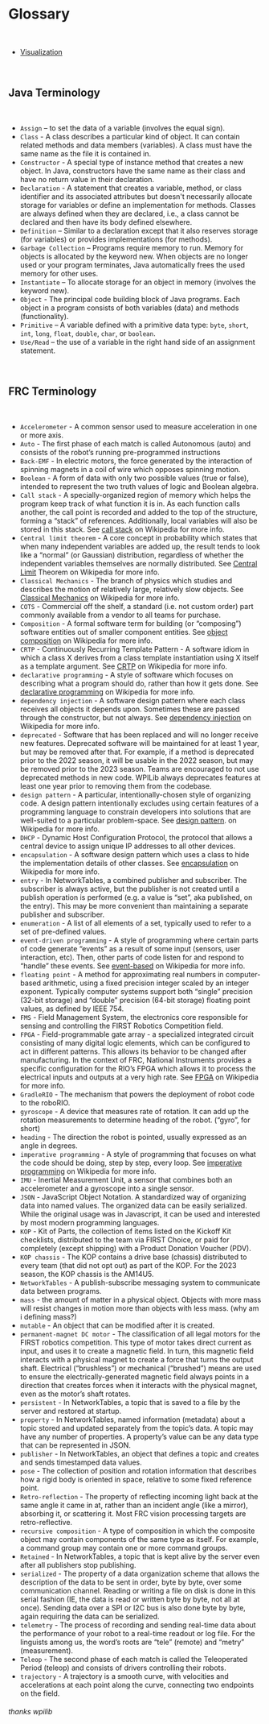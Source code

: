 # Glossary
<br>

- [Visualization](./visual.md)

<br>

## Java Terminology

<br>

- ````Assign```` – to set the data of a variable (involves the equal sign).
- ````Class```` - A class describes a particular kind of object. It can contain related methods and data members (variables). A class must have the same name as the file it is contained in.
- ````Constructor```` - A special type of instance method that creates a new object. In Java, constructors have the same name as their class and have no return value in their declaration.
- ````Declaration```` - A statement that creates a variable, method, or class identifier and its associated attributes but doesn't necessarily allocate storage for variables or define an implementation for methods. Classes are always defined when they are declared, i.e., a class cannot be declared and then have its body defined elsewhere.
- ````Definition```` – Similar to a declaration except that it also reserves storage (for variables) or provides implementations (for methods).
- ````Garbage Collection```` – Programs require memory to run. Memory for objects is allocated by the keyword new. When objects are no longer used or your program terminates, Java automatically frees the used memory for other uses.
- ````Instantiate```` – To allocate storage for an object in memory (involves the keyword new).
- ````Object```` - The principal code building block of Java programs. Each object in a program consists of both variables (data) and methods (functionality).
- ````Primitive```` – A variable defined with a primitive data type: ````byte````, ````short````, ````int````, ````long````, ````float````, ````double````, ````char````, or ````boolean````.
- ````Use/Read```` – the use of a variable in the right hand side of an assignment statement.

<br>

## FRC Terminology 

<br>

- ````Accelerometer```` - A common sensor used to measure acceleration in one or more axis.
- ````Auto```` - The first phase of each match is called Autonomous (auto) and consists of the robot’s running pre-programmed instructions
- ````Back-EMF```` - In electric motors, the force generated by the interaction of spinning magnets in a coil of wire which opposes spinning motion.
- ````Boolean```` - A form of data with only two possible values (true or false), intended to represent the two truth values of logic and Boolean algebra.
- ````Call stack```` - A specially-organized region of memory which helps the program keep track of what function it is in. As each function calls another, the call point is recorded and added to the top of the structure, forming a “stack” of references. Additionally, local variables will also be stored in this stack. See [call stack](https://en.wikipedia.org/wiki/Call_stack) on Wikipedia for more info.
- ````Central limit theorem```` - A core concept in probability which states that when many independent variables are added up, the result tends to look like a “normal” (or Gaussian) distribution, regardless of whether the independent variables themselves are normally distributed. See [Central Limit](https://en.wikipedia.org/wiki/Central_limit_theorem) Theorem on Wikipedia for more info.
- ````Classical Mechanics```` - The branch of physics which studies and describes the motion of relatively large, relatively slow objects. See [Classical Mechanics](https://en.wikipedia.org/wiki/Classical_mechanics) on Wikipedia for more info.
- ````COTS```` - Commercial off the shelf, a standard (i.e. not custom order) part commonly available from a vendor to all teams for purchase.
- ````Composition```` - A formal software term for building (or “composing”) software entities out of smaller component entities. See [object composition](https://en.wikipedia.org/wiki/Object_composition) on Wikipedia for more info.
- ````CRTP```` - Continuously Recurring Template Pattern - A software idiom in which a class X derives from a class template instantiation using X itself as a template argument. See [CRTP](https://en.wikipedia.org/wiki/Curiously_recurring_template_pattern) on Wikipedia for more info.
- ````declarative programming```` - A style of software which focuses on describing what a program should do, rather than how it gets done. See [declarative programming](https://en.wikipedia.org/wiki/Declarative_programming) on Wikipedia for more info.
- ````dependency injection```` - A software design pattern where each class receives all objects it depends upon. Sometimes these are passed through the constructor, but not always. See [dependency injection](https://en.wikipedia.org/wiki/Dependency_injection) on Wikipedia for more info.
- ````deprecated```` - Software that has been replaced and will no longer receive new features. Deprecated software will be maintained for at least 1 year, but may be removed after that. For example, if a method is deprecated prior to the 2022 season, it will be usable in the 2022 season, but may be removed prior to the 2023 season. Teams are encouraged to not use deprecated methods in new code. WPILib always deprecates features at least one year prior to removing them from the codebase.
- ````design pattern```` - A particular, intentionally-chosen style of organizing code. A design pattern intentionally excludes using certain features of a programming language to constrain developers into solutions that are well-suited to a particular problem-space. See [design pattern](https://en.wikipedia.org/wiki/Design_pattern). on Wikipedia for more info.
- ````DHCP```` - Dynamic Host Configuration Protocol, the protocol that allows a central device to assign unique IP addresses to all other devices.
- ````encapsulation```` - A software design pattern which uses a class to hide the implementation details of other classes. See [encapsulation](https://en.wikipedia.org/wiki/Encapsulation_(computer_programming)) on Wikipedia for more info.
- ````entry```` - In NetworkTables, a combined publisher and subscriber. The subscriber is always active, but the publisher is not created until a publish operation is performed (e.g. a value is “set”, aka published, on the entry). This may be more convenient than maintaining a separate publisher and subscriber.
- ````enumeration```` - A list of all elements of a set, typically used to refer to a set of pre-defined values.
- ````event-driven programming```` - A style of programming where certain parts of code generate “events” as a result of some input (sensors, user interaction, etc). Then, other parts of code listen for and respond to “handle” these events. See [event-based](https://en.wikipedia.org/wiki/Event-driven_programming) on Wikipedia for more info.
- ````floating point```` - A method for approximating real numbers in computer-based arithmetic, using a fixed precision integer scaled by an integer exponent. Typically computer systems support both “single” precision (32-bit storage) and “double” precision (64-bit storage) floating point values, as defined by IEEE 754.
- ````FMS```` - Field Management System, the electronics core responsible for sensing and controlling the FIRST Robotics Competition field.
- ````FPGA```` - Field-programmable gate array - a specialized integrated circuit consisting of many digital logic elements, which can be configured to act in different patterns. This allows its behavior to be changed after manufacturing. In the context of FRC, National Instruments provides a specific configuration for the RIO’s FPGA which allows it to process the electrical inputs and outputs at a very high rate. See [FPGA](https://en.wikipedia.org/wiki/Field-programmable_gate_array) on Wikipedia for more info.
- ````GradleRIO```` - The mechanism that powers the deployment of robot code to the roboRIO.
- ````gyroscope```` - A device that measures rate of rotation. It can add up the rotation measurements to determine heading of the robot. (“gyro”, for short)
- ````heading```` - The direction the robot is pointed, usually expressed as an angle in degrees.
- ````imperative programming```` - A style of programming that focuses on what the code should be doing, step by step, every loop. See [imperative programming](https://en.wikipedia.org/wiki/Imperative_programming) on Wikipedia for more info.
- ````IMU```` - Inertial Measurement Unit, a sensor that combines both an accelerometer and a gyroscope into a single sensor.
- ````JSON```` - JavaScript Object Notation. A standardized way of organizing data into named values. The organized data can be easily serialized. While the original usage was in Javascript, it can be used and interested by most modern programming languages. 
- ````KOP```` - Kit of Parts, the collection of items listed on the Kickoff Kit checklists, distributed to the team via FIRST Choice, or paid for completely (except shipping) with a Product Donation Voucher (PDV).
- ````KOP chassis```` - The KOP contains a drive base (chassis) distributed to every team (that did not opt out) as part of the KOP. For the 2023 season, the KOP chassis is the AM14U5.
- ````NetworkTables```` - A publish-subscribe messaging system to communicate data between programs.
- ````mass```` - the amount of matter in a physical object. Objects with more mass will resist changes in motion more than objects with less mass. (why am i defining mass?)
- ````mutable```` - An object that can be modified after it is created.
- ````permanent-magnet DC motor```` - The classification of all legal motors for the FIRST robotics competition. This type of motor takes direct current as input, and uses it to create a magnetic field. In turn, this magnetic field interacts with a physical magnet to create a force that turns the output shaft. Electrical (“brushless”) or mechanical (“brushed”) means are used to ensure the electrically-generated magnetic field always points in a direction that creates forces when it interacts with the physical magnet, even as the motor’s shaft rotates.
- ````persistent```` - In NetworkTables, a topic that is saved to a file by the server and restored at startup.
- ````property```` - In NetworkTables, named information (metadata) about a topic stored and updated separately from the topic’s data. A topic may have any number of properties. A property’s value can be any data type that can be represented in JSON.
- ````publisher```` - In NetworkTables, an object that defines a topic and creates and sends timestamped data values.
- ````pose```` - The collection of position and rotation information that describes how a rigid body is oriented in space, relative to some fixed reference point.
- ````Retro-reflection```` - The property of reflecting incoming light back at the same angle it came in at, rather than an incident angle (like a mirror), absorbing it, or scattering it. Most FRC vision processing targets are retro-reflective.
- ````recursive composition```` - A type of composition in which the composite object may contain components of the same type as itself. For example, a command group may contain one or more command groups. 
- ````Retained```` - In NetworkTables, a topic that is kept alive by the server even after all publishers stop publishing. 
- ````serialized```` - The property of a data organization scheme that allows the description of the data to be sent in order, byte by byte, over some communication channel. Reading or writing a file on disk is done in this serial fashion (IE, the data is read or written byte by byte, not all at once). Sending data over a SPI or I2C bus is also done byte by byte, again requiring the data can be serialized.
- ````telemetry```` - The process of recording and sending real-time data about the performance of your robot to a real-time readout or log file. For the linguists among us, the word’s roots are “tele” (remote) and “metry” (measurement).
- ````Teleop```` - The second phase of each match is called the Teleoperated Period (teleop) and consists of drivers controlling their robots.
- ````trajectory```` - A trajectory is a smooth curve, with velocities and accelerations at each point along the curve, connecting two endpoints on the field.
###### thanks wpilib






 























